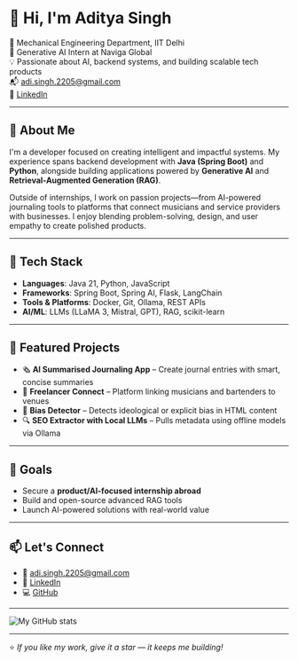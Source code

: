 # 👋 Hi, I'm Aditya Singh

📍 Mechanical Engineering Department, IIT Delhi  
🔭 Generative AI Intern at Naviga Global  
💡 Passionate about AI, backend systems, and building scalable tech products  
📬 adi.singh.2205@gmail.com  
🔗 [LinkedIn](https://www.linkedin.com/in/aditya-singh-4di/)

---

## 🚀 About Me

I'm a developer focused on creating intelligent and impactful systems. My experience spans backend development with **Java (Spring Boot)** and **Python**, alongside building applications powered by **Generative AI** and **Retrieval-Augmented Generation (RAG)**.

Outside of internships, I work on passion projects—from AI-powered journaling tools to platforms that connect musicians and service providers with businesses. I enjoy blending problem-solving, design, and user empathy to create polished products.

---

## 🧠 Tech Stack

- **Languages**: Java 21, Python, JavaScript  
- **Frameworks**: Spring Boot, Spring AI, Flask, LangChain  
- **Tools & Platforms**: Docker, Git, Ollama, REST APIs  
- **AI/ML**: LLMs (LLaMA 3, Mistral, GPT), RAG, scikit-learn  

---

## 📌 Featured Projects

- 🗞️ **AI Summarised Journaling App** – Create journal entries with smart, concise summaries  
- 🎵 **Freelancer Connect** – Platform linking musicians and bartenders to venues  
- 📰 **Bias Detector** – Detects ideological or explicit bias in HTML content  
- 🔍 **SEO Extractor with Local LLMs** – Pulls metadata using offline models via Ollama

---

## 🎯 Goals

- Secure a **product/AI-focused internship abroad**  
- Build and open-source advanced RAG tools  
- Launch AI-powered solutions with real-world value

---

## 📫 Let's Connect

- 📧 adi.singh.2205@gmail.com  
- 🔗 [LinkedIn](https://www.linkedin.com/in/aditya-singh-4di/)  
- 💻 [GitHub](https://github.com/Adi-contributes)

---
![My GitHub stats](https://github-readme-stats.vercel.app/api?username=Adi-contributes)

---
⭐ *If you like my work, give it a star — it keeps me building!*

